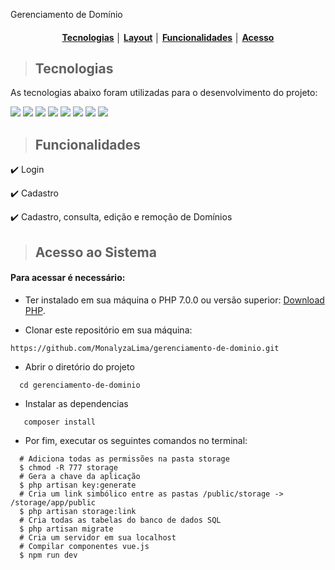 Gerenciamento de Domínio

<div align="center">

  #### [Tecnologias](#tecnologias) │ [Layout](#layout) │ [Funcionalidades](#funcionalidades) │ [Acesso](#acesso-ao-sistema)

</div>

> ## Tecnologias

As tecnologias abaixo foram utilizadas para o desenvolvimento do projeto: 

<img src="https://img.shields.io/static/v1?label=&message=PHP&color=black&style=for-the-badge&logo=PHP"/> <img src="https://img.shields.io/static/v1?label=&message=LARAVEL &color=black&style=for-the-badge&logo=LARAVEL"/> <img src="https://img.shields.io/static/v1?label=&message=vue.js &color=black&style=for-the-badge&logo=vue.js"/> <img src="https://img.shields.io/static/v1?label=&message=BOOTSTRAP &color=black&style=for-the-badge&logo=BOOTSTRAP"/> <img src="https://img.shields.io/static/v1?label=&message=JAVASCRIPT&color=black&style=for-the-badge&logo=JAVASCRIPT"/> <img src="https://img.shields.io/static/v1?label=&message=HTML5 &color=black&style=for-the-badge&logo=HTML5"/>  <img src="https://img.shields.io/static/v1?label=&message=CSS &color=black&style=for-the-badge&logo=CSS3"/>  <img src="https://img.shields.io/static/v1?label=&message=MYSQL &color=black&style=for-the-badge&logo=MYSQL"/>  

> ## Funcionalidades


:heavy_check_mark: Login

:heavy_check_mark: Cadastro 

:heavy_check_mark: Cadastro, consulta, edição e remoção de Domínios


> ## Acesso ao Sistema

#### Para acessar é necessário:

- Ter instalado em sua máquina o PHP 7.0.0 ou versão superior: <a href="https://www.php.net/downloads">Download PHP</a>.

- Clonar este repositório em sua máquina:

```
https://github.com/MonalyzaLima/gerenciamento-de-dominio.git
```

- Abrir o diretório do projeto

```
  cd gerenciamento-de-dominio
```

- Instalar as dependencias

```
   composer install
```

- Por fim, executar os seguintes comandos no terminal:

```
  # Adiciona todas as permissões na pasta storage
  $ chmod -R 777 storage 
  # Gera a chave da aplicação
  $ php artisan key:generate 
  # Cria um link simbólico entre as pastas /public/storage -> /storage/app/public
  $ php artisan storage:link
  # Cria todas as tabelas do banco de dados SQL
  $ php artisan migrate
  # Cria um servidor em sua localhost
  # Compilar componentes vue.js 
  $ npm run dev

```
